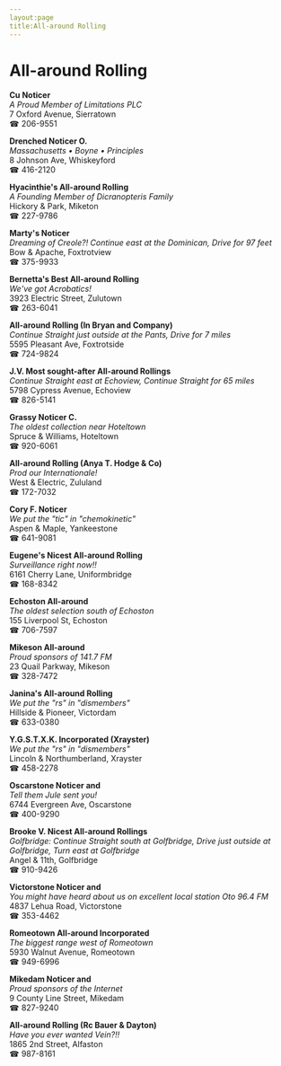 ```yaml
---
layout:page
title:All-around Rolling
---
```

# All-around Rolling

**Cu Noticer**  
_A Proud Member of Limitations PLC_  
7 Oxford Avenue, Sierratown  
☎ 206-9551



**Drenched Noticer O.**  
_Massachusetts • Boyne • Principles_  
8 Johnson Ave, Whiskeyford  
☎ 416-2120



**Hyacinthie's All-around Rolling**  
_A Founding Member of Dicranopteris Family_  
Hickory & Park, Miketon  
☎ 227-9786



**Marty's Noticer**  
_Dreaming of Creole?! 
Continue east at the Dominican, Drive for 97 feet_  
Bow & Apache, Foxtrotview  
☎ 375-9933



**Bernetta's Best All-around Rolling**  
_We've got Acrobatics!_  
3923 Electric Street, Zulutown  
☎ 263-6041



**All-around Rolling (In Bryan and Company)**  
_Continue Straight just outside at the Pants, Drive for 7 miles_  
5595 Pleasant Ave, Foxtrotside  
☎ 724-9824



**J.V. Most sought-after All-around Rollings**  
_Continue Straight east at Echoview, Continue Straight for 65 miles_  
5798 Cypress Avenue, Echoview  
☎ 826-5141



**Grassy Noticer C.**  
_The oldest collection near Hoteltown_  
Spruce & Williams, Hoteltown  
☎ 920-6061



**All-around Rolling (Anya T. Hodge & Co)**  
_Prod our Internationale!_  
West & Electric, Zululand  
☎ 172-7032



**Cory F. Noticer**  
_We put the "tic" in "chemokinetic"_  
Aspen & Maple, Yankeestone  
☎ 641-9081



**Eugene's Nicest All-around Rolling**  
_Surveillance right now!!_  
6161 Cherry Lane, Uniformbridge  
☎ 168-8342



**Echoston All-around**  
_The oldest selection south of Echoston_  
155 Liverpool St, Echoston  
☎ 706-7597



**Mikeson All-around**  
_Proud sponsors of 141.7 FM_  
23 Quail Parkway, Mikeson  
☎ 328-7472



**Janina's All-around Rolling**  
_We put the "rs" in "dismembers"_  
Hillside & Pioneer, Victordam  
☎ 633-0380



**Y.G.S.T.X.K. Incorporated (Xrayster)**  
_We put the "rs" in "dismembers"_  
Lincoln & Northumberland, Xrayster  
☎ 458-2278



**Oscarstone Noticer and**  
_Tell them Jule sent you!_  
6744 Evergreen Ave, Oscarstone  
☎ 400-9290



**Brooke V. Nicest All-around Rollings**  
_Golfbridge: Continue Straight south at Golfbridge, Drive just outside at Golfbridge, Turn east at Golfbridge_  
Angel & 11th, Golfbridge  
☎ 910-9426



**Victorstone Noticer and**  
_You might have heard about us on excellent local station Oto 96.4 FM_  
4837 Lehua Road, Victorstone  
☎ 353-4462



**Romeotown All-around Incorporated**  
_The biggest range west of Romeotown_  
5930 Walnut Avenue, Romeotown  
☎ 949-6996



**Mikedam Noticer and**  
_Proud sponsors of the Internet_  
9 County Line Street, Mikedam  
☎ 827-9240



**All-around Rolling (Rc Bauer & Dayton)**  
_Have you ever wanted Vein?!!_  
1865 2nd Street, Alfaston  
☎ 987-8161



